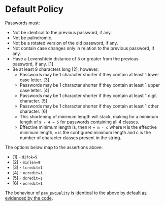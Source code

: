 # Default Policy 
Passwords must:

* Not be identical to the previous password, if any.
* Not be palindromic.
* Not be a rotated version of the old password, if any.
* Not contain case changes only in relation to the previous password, if any.
* Have a Levenshtein distance of 5 or greater from the previous password, if 
  any. [1]
* Be at least 9 characters long [2], however:
    + Passwords may be 1 character shorter if they contain at least 1 lower case
      letter. [3]
    + Passwords may be 1 character shorter if they contain at least 1 upper case 
      letter. [4]
    + Passwords may be 1 character shorter if they contain at least 1 digit 
      character. [5]
    + Passwords may be 1 character shorter if they contain at least 1 other 
      character. [6]
    + This shortening of minimum length will stack, making for a minimum length 
      of `9 - 4 = 5` for passwords containing all 4 classes.
    + Effective minimum length is, then `M = m - c` where `M` is the effective 
      minimum length, `m` is the configured minimum length and c is the number
      of character classes present in the string.
      
The options below map to the assertions above:

* [1] - `difok=5`
* [2] - `minlen=9`
* [3] - `lcredit=1`
* [4] - `ucredit=1`
* [5] - `dcredit=1`
* [6] - `ocredit=1`

The behaviour of `pam_pwquality` is identical to the above by default [as evidenced by the code](https://github.com/cgwalters/libpwquality-git/blob/f835a65d939889e3b36adb9672312dfc7d711c77/src/pwqprivate.h#L36-L41).
